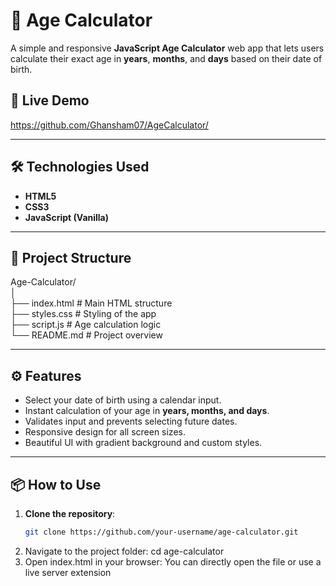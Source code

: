 # 🎂 Age Calculator

A simple and responsive **JavaScript Age Calculator** web app that lets users calculate their exact age in **years**, **months**, and **days** based on their date of birth.

## 🚀 Live Demo

https://github.com/Ghansham07/AgeCalculator/

---

## 🛠️ Technologies Used

- **HTML5**
- **CSS3**
- **JavaScript (Vanilla)**

---

## 📁 Project Structure

Age-Calculator/ <br>
│<br>
├── index.html # Main HTML structure<br>
├── styles.css # Styling of the app<br>
├── script.js # Age calculation logic<br>
└── README.md # Project overview<br>


---

## ⚙️ Features

- Select your date of birth using a calendar input.
- Instant calculation of your age in **years, months, and days**.
- Validates input and prevents selecting future dates.
- Responsive design for all screen sizes.
- Beautiful UI with gradient background and custom styles.

---

## 📦 How to Use

1. **Clone the repository**:
   ```bash
   git clone https://github.com/your-username/age-calculator.git
   ```
2. Navigate to the project folder:
   cd age-calculator
3. Open index.html in your browser:
You can directly open the file or use a live server extension
